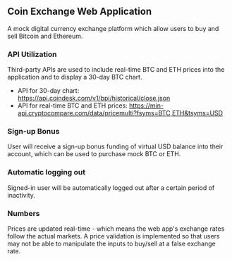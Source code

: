 ## Coin Exchange Web Application
A mock digital currency exchange platform which allow users to buy and sell Bitcoin and Ethereum.

### API Utilization
Third-party APIs are used to include real-time BTC and ETH prices into the application and to display a 30-day BTC chart.
- API for 30-day chart: https://api.coindesk.com/v1/bpi/historical/close.json
- API for real-time BTC and ETH prices: https://min-api.cryptocompare.com/data/pricemulti?fsyms=BTC,ETH&tsyms=USD

### Sign-up Bonus
User will receive a sign-up bonus funding of virtual USD balance into their account, which can be used to purchase mock BTC or ETH.

### Automatic logging out
Signed-in user will be automatically logged out after a certain period of inactivity.

### Numbers
Prices are updated real-time - which means the web app's exchange rates follow the actual markets. A price validation is implemented so that users may not be able to manipulate the inputs to buy/sell at a false exchange rate.